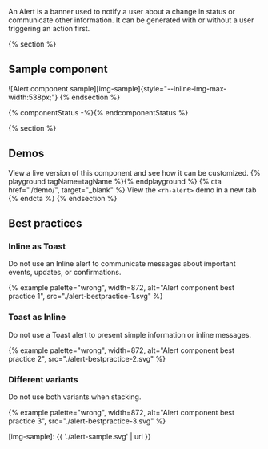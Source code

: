An Alert is a banner used to notify a user about a change in status or 
communicate other information. It can be generated with or without a user 
triggering an action first.

{% section %}
## Sample component

![Alert component sample][img-sample]{style="--inline-img-max-width:538px;"}
{% endsection %}

{% componentStatus -%}{% endcomponentStatus %}

{% section %}
  ## Demos
  View a live version of this component and see how it can be customized.
  {% playground tagName=tagName %}{% endplayground %}
  {% cta href="./demo/", target="_blank" %}
    View the `<rh-alert>` demo in a new tab
  {% endcta %}
{% endsection %}

## Best practices

### Inline as Toast

Do not use an Inline alert to communicate messages about important events, updates, or confirmations.

{% example palette="wrong",
           width=872,
           alt="Alert component best practice 1",
           src="./alert-bestpractice-1.svg" %}

### Toast as Inline

Do not use a Toast alert to present simple information or inline messages.

{% example palette="wrong",
           width=872,
           alt="Alert component best practice 2",
           src="./alert-bestpractice-2.svg" %}

### Different variants

Do not use both variants when stacking.

{% example palette="wrong",
           width=872,
           alt="Alert component best practice 3",
           src="./alert-bestpractice-3.svg" %}


[img-sample]: {{ './alert-sample.svg' | url }}

